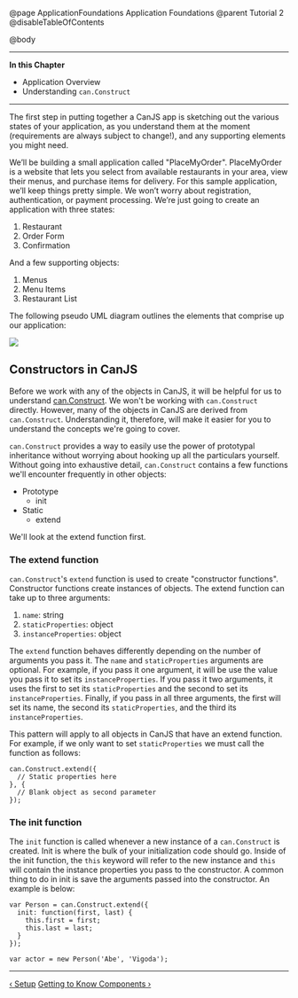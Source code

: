@page ApplicationFoundations Application Foundations
@parent Tutorial 2
@disableTableOfContents

@body

<div class="getting-started">

- - -
**In this Chapter**
 - Application Overview
 - Understanding `can.Construct`
- - -

The first step in putting together a CanJS app is sketching out the various
states of your application, as you understand them at the moment
(requirements are always subject to change!),
and any supporting elements you might need.

We’ll be building a small application called "PlaceMyOrder". PlaceMyOrder is a
website that lets you select from available restaurants in your area, view their
menus, and purchase items for delivery. For this sample application, we’ll keep
things pretty simple. We won’t worry about registration, authentication, or
payment processing. We’re just going to create an application with three states:

1. Restaurant
2. Order Form
3. Confirmation

And a few supporting objects:

1. Menus
2. Menu Items
3. Restaurant List

The following pseudo UML diagram outlines the elements that comprise up our application:

![](../can/guides/images/1_application_foundations/AppStateDiagram.png)

## Constructors in CanJS

Before we work with any of the objects in CanJS, it will be helpful for us to
understand [can.Construct](../docs/can.Construct.html). We won't be working
with `can.Construct` directly. However, many of the objects in CanJS are derived from
`can.Construct`. Understanding it, therefore, will make it easier for you to understand the
concepts we're going to cover.

`can.Construct` provides a way to easily use the power of prototypal
inheritance without worrying about hooking up all the particulars
yourself. Without going into exhaustive detail, `can.Construct` contains
a few functions we'll encounter frequently in other objects:

- Prototype
  - init
- Static
  - extend

We'll look at the extend function first.

### The extend function
`can.Construct`'s `extend` function is used to create
"constructor functions". Constructor functions create instances of objects.
The extend function can take up to three arguments:

1. `name`: string
2. `staticProperties`: object
3. `instanceProperties`: object

The `extend` function behaves differently depending on the number of arguments you
pass it. The `name` and `staticProperties` arguments are optional. For example, if
you pass it one argument, it will be use the value you pass it to set its
`instanceProperties`. If you pass it two arguments, it uses the first to set its
`staticProperties` and the second to set its `instanceProperties`. Finally, if
you pass in all three arguments, the first will set its name, the second its
`staticProperties`, and the third its `instanceProperties`.

This pattern will apply to all objects in CanJS that have an extend function.
For example, if we only want to set `staticProperties` we must call the
function as follows:

```
can.Construct.extend({
  // Static properties here
}, {
  // Blank object as second parameter
});
```

### The init function
The `init` function is called whenever a new instance of a
`can.Construct` is created. Init is where the bulk of your initialization code
should go. Inside of the init function, the `this` keyword will refer to the
new instance and `this` will contain the instance properties you pass to the
constructor. A common thing to do in init is save the arguments passed into
the constructor. An example is below:

```
var Person = can.Construct.extend({
  init: function(first, last) {
    this.first = first;
    this.last = last;
  }
});

var actor = new Person('Abe', 'Vigoda');
```

- - -

<span class="pull-left">[&lsaquo; Setup](Setup.html)</span>
<span class="pull-right">[Getting to Know Components &rsaquo;](Components.html)</span>

</div>

